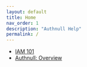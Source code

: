 ```yaml
---
layout: default
title: Home
nav_order: 1
description: "Authnull Help"
permalink: /
---
```


* [IAM 101](http://127.0.0.1:4000/help/docs/IAM%20101/iam101/)
* [Authnull: Overview](http://127.0.0.1:4000/help/docs/End%20User%20Guide/end_user_guide/)
